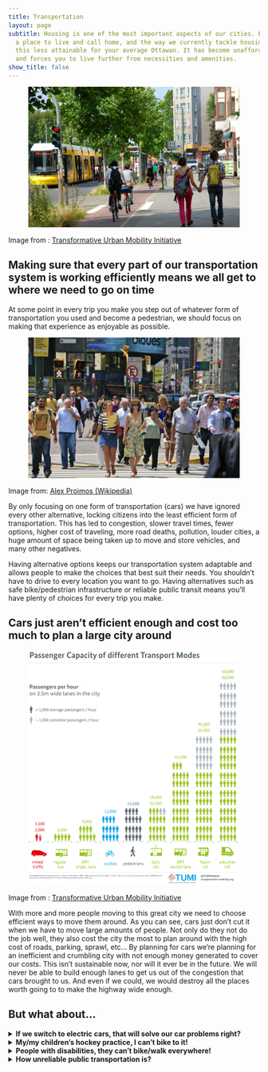 ```yaml
---
title: Transportation
layout: page
subtitle: Housing is one of the most important aspects of our cities. Everyone needs
  a place to live and call home, and the way we currently tackle housing is making
  this less attainable for your average Ottawan. It has become unaffordable, bland,
  and forces you to live further from necessities and amenities.
show_title: false
---
```


<figure>
<img src="/assets/img/transportationOptions.jpg" alt="Different transportation options being displayed: Transit, cycling, and walking">
</figure>
<figcaption >Image from : <a href="https://transformative-mobility.org/" data-type="link" data-id="https://transformative-mobility.org/">Transformative Urban Mobility Initiative</a></figcaption>

## Making sure that every part of our transportation system is working efficiently means we all get to where we need to go on time




At some point in every trip you make you step out of whatever form of transportation you used and become a pedestrian, we should focus on making that experience as enjoyable as possible.
<figure>
<img src="/assets/img/pedestrians.jpg" alt="Pedestrians crossing the street">
</figure>
<figcaption>Image from: <a href="https://en.wikipedia.org/wiki/Pedestrian#/media/File:CrossWalk_(5465840138).jpg" data-type="link" data-id="https://en.wikipedia.org/wiki/Pedestrian#/media/File:CrossWalk_(5465840138).jpg">Alex Proimos (Wikipedia)</a></figcaption>

<div class="row">

<div class="col-md-6">
<p>By only focusing on one form of transportation (cars) we have ignored every other alternative, locking citizens into the least efficient form of transportation. This has led to congestion, slower travel times, fewer options, higher cost of traveling, more road deaths, pollution, louder cities, a huge amount of space being taken up to move and store vehicles, and many other negatives.</p>
</div>
<div class="col-md-6">
<p>Having alternative options keeps our transportation system adaptable and allows people to make the choices that best suit their needs. You shouldn’t have to drive to every location you want to go. Having alternatives such as safe bike/pedestrian infrastructure or reliable public transit means you’ll have plenty of choices for every trip you make.</p>
</div>
</div>

## Cars just aren’t efficient enough and cost too much to plan a large city around
<div class="row mb-2">
<div class="col-md-6">
<figure>
<img src="/assets/img/passengerCapacityTransportModes-1.png" alt="Graph of passenger capacity of different transport modes. From least passengers per hour to most passengers per hour: Mixed traffic, regular bus, single lane BRT, cyclists, pedestrians, light rail, double lane BRT, heavy rail, suburban rail">
</figure>
<figcaption class="figcaption">Image from : <a href="https://transformative-mobility.org/" data-type="link" data-id="https://transformative-mobility.org/">Transformative Urban Mobility Initiative</a></figcaption>
</div>
<div class="col-md-6">
<p>With more and more people moving to this great city we need to choose efficient ways to move them around. As you can see, cars just don’t cut it when we have to move large amounts of people. Not only do they not do the job well, they also cost the city the most to plan around with the high cost of roads, parking, sprawl, etc… By planning for cars we’re planning for an inefficient and crumbling city with not enough money generated to cover our costs. This isn’t sustainable now, nor will it ever be in the future. We will never be able to build enough lanes to get us out of the congestion that cars brought to us. And even if we could, we would destroy all the places worth going to to make the highway wide enough.</p>
</div>
</div>

## But what about...
<details>
    <summary><strong>If we switch to electric cars, that will solve our car problems right?</strong></summary>
    <p>Electric cars are still cars at the end of the day. While they might be more efficient with energy they still take up large amounts of space, require tons of infrastructure upkeep in the form of roads to run, are extremely expensive, cause congestion, do not carry many people, and all the other issues that come with cars. We have been making our cars more efficient since the moment we created cars, and it has never solved any of the underlying issues of car dependency. Electric cars solve none of these underlying issues</p>
  </details>
<details>
<summary><strong>My/my children’s hockey practice, I can’t bike to it!</strong></summary>
    <p>Nor should you have to, providing alternative options doesn’t mean that you are restricted to these options, quite the opposite, it means you can now choose the best form of transportation for your circumstance. Just like how you might not want to bike to hockey practice you might not want to take a car to go to your local park, or to get a coffee with a friend, or to go out drinking at a bar on the weekend. </p>
</details>
<details>
<summary><strong>People with disabilities, they can’t bike/walk everywhere!</strong></summary>
    <p>Making our cities more accessible for alternative forms of transportation makes life easier for anyone with a disability. Most of the time now they cannot rely on our failing public transportation system, which means they have to either pay high prices for a personal driver, rely on an even worse ParaTranspo system, or have someone in their own lives drive them around. If they had a good public transit system they’d have much more freedom to get themselves to where they need to go without relying on people in their lives.</p>
</details>
<details>
<summary><strong>How unreliable public transportation is?</strong></summary>
    <p>With our current setup this is unfortunately true, but it doesn’t have to be like this! Public transportation is extremely efficient in many other cities around the world, some even having it as the preferred mode of transportation as it’s quicker, cheaper, and more reliable than getting through traffic. We need to change our priorities here to have a more balanced approach. We also need more density throughout our city to enable public transportation to work efficiently, as without density we just don’t have the people required to run frequent bus/train service that makes a good public transportation system. </p>
</details>